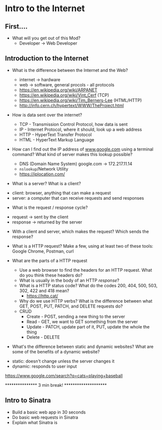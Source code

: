 Intro to the Internet
===

## First....
* What will you get out of this Mod?
  * Developer -> Web Developer

## Introduction to the Internet

* What is the difference between the Internet and the Web?
  - internet -> hardware
  - web -> software, general procols - all protocols
  * https://en.wikipedia.org/wiki/ARPANET
  * https://en.wikipedia.org/wiki/Vint_Cerf (TCP)
  * https://en.wikipedia.org/wiki/Tim_Berners-Lee (HTML/HTTP)
  * http://info.cern.ch/hypertext/WWW/TheProject.html

* How is data sent over the internet?
  * TCP - Transmission Control Protocol, how data is sent
  * IP - Internet Protocol, where it should, look up a web address
  * HTTP - HyperText Transfer Protocol
  * HTML - HyperText Markup Language

* How can I find out the IP address of www.google.com using a terminal command? What kind of server makes this lookup possible?
  * DNS (Domain Name System)
    google.com -> 172.217.11.14
  * `nslookup`/Network Utility
  * https://iplocation.com/

* What is a server? What is a client?
- client: browser, anything that can make a request
- server: a computer that can receive requests and send responses

* What is the request / response cycle?
- request -> sent by the client
- response -> returned by the server

* With a client and server, which makes the request? Which sends the response?

* What is a HTTP request? Make a few, using at least two of these tools: Google Chrome, Postman, curl
* What are the parts of a HTTP request
  * Use a web browser to find the headers for an HTTP request. What do you think these headers do?
  * What is usually in the body of an HTTP _response_?
  * What is a HTTP status code? What do the codes 200, 404, 500, 503, 302, 422 and 418 mean?
    * https://http.cat/
  * Why do we use HTTP verbs? What is the difference between what GET, POST, PUT, PATCH, and DELETE requests do?

  - CRUD
    - Create - POST, sending a new thing to the server
    - Read - GET, we want to GET something from the server
    - Update - PATCH, update part of it, PUT, update the whole the thing
    - Delete - DELETE 

* What's the difference between static and dynamic websites? What are some of the benefits of a dynamic website?

- static: doesn't change unless the server changes it
- dynamic: responds to user input

https://www.google.com/search?q=cats+playing+baseball

*************** 3 min break! ********************


## Intro to Sinatra
* Build a basic web app in 30 seconds
* Do basic web requests in Sinatra
* Explain what Sinatra is

